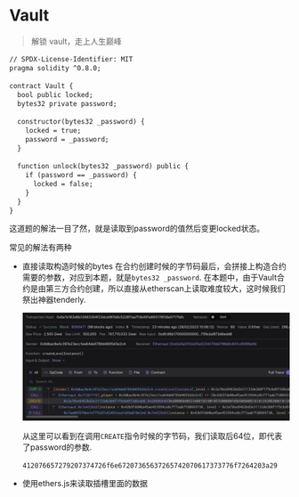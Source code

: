 # Vault

> 解锁 vault，走上人生巅峰

```sol
// SPDX-License-Identifier: MIT
pragma solidity ^0.8.0;

contract Vault {
  bool public locked;
  bytes32 private password;

  constructor(bytes32 _password) {
    locked = true;
    password = _password;
  }

  function unlock(bytes32 _password) public {
    if (password == _password) {
      locked = false;
    }
  }
}
```

这道题的解法一目了然，就是读取到password的值然后变更locked状态。

常见的解法有两种

- 直接读取构造时候的bytes
  在合约创建时候的字节码最后，会拼接上构造合约需要的参数，对应到本题，就是`bytes32 _password`.
  在本题中，由于Vault合约是由第三方合约创建，所以直接从etherscan上读取难度较大，这时候我们祭出神器tenderly.

  ![image](./images/vault1.png)
  
  从这里可以看到在调用`CREATE`指令时候的字节码，我们读取后64位，即代表了password的参数.

  `412076657279207374726f6e67207365637265742070617373776f7264203a29`
  
-  使用ethers.js来读取插槽里面的数据

  

